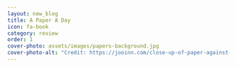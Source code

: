 ```yaml
---
layout: new_blog
title: A Paper A Day
icon: fa-book
category: review
order: 1
cover-photo: assets/images/papers-background.jpg
cover-photo-alt: "Credit: https://jooinn.com/close-up-of-paper-against-black-background.html"
---
```

